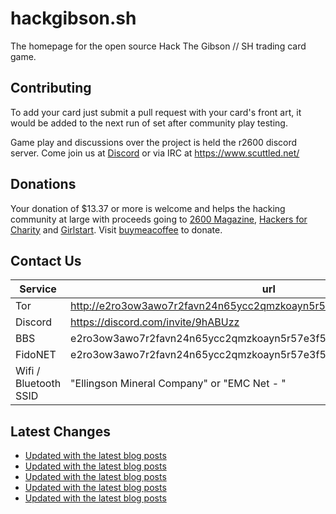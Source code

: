 # hackgibson.sh
The homepage for the open source Hack The Gibson // SH trading card game.


## Contributing

To add your card just submit a pull request with your card's front art, it would be added to the next run of set after community play testing.

Game play and discussions over the project is held the r2600 discord server. Come join us at [Discord](https://discord.com/invite/9hABUzz) or via IRC at https://www.scuttled.net/


## Donations

Your donation of $13.37 or more is welcome and helps the hacking community at large with proceeds going to [2600 Magazine](https://2600.com/), [Hackers for Charity](https://hackersforcharity.org) and [Girlstart](https://girlstart.org).  Visit [buymeacoffee](https://www.buymeacoffee.com/hackgibson.sh) to donate.


## Contact Us

Service | url
-|-
Tor | http://e2ro3ow3awo7r2favn24n65ycc2qmzkoayn5r57e3f56nvjwdcgg32ad.onion
Discord | https://discord.com/invite/9hABUzz
BBS | e2ro3ow3awo7r2favn24n65ycc2qmzkoayn5r57e3f56nvjwdcgg32ad.onion:23
FidoNET | e2ro3ow3awo7r2favn24n65ycc2qmzkoayn5r57e3f56nvjwdcgg32ad.onion:24554
Wifi / Bluetooth SSID | "Ellingson Mineral Company" or "EMC Net - <fidonet address>"

## Latest Changes
<!-- BLOG-POST-LIST:START -->
- [Updated with the latest blog posts](https://github.com/DFW2600/hackgibson.sh/commit/8d545c72bf33af3dd5b6eba1d184f9487af99e28)
- [Updated with the latest blog posts](https://github.com/DFW2600/hackgibson.sh/commit/2174efd311902c223720b1ca756eb282350034d4)
- [Updated with the latest blog posts](https://github.com/DFW2600/hackgibson.sh/commit/7a3aa3846fe1d3fb62a8f53fee30f708f33edf13)
- [Updated with the latest blog posts](https://github.com/DFW2600/hackgibson.sh/commit/0e02156134d82ffd7f6dfcdc3075e2d916e679dd)
- [Updated with the latest blog posts](https://github.com/DFW2600/hackgibson.sh/commit/46602b2d0927d0ac3e1057e06953ab8f38d12e9f)
<!-- BLOG-POST-LIST:END -->

